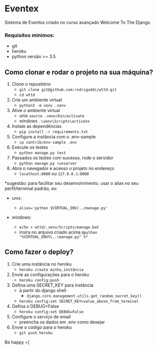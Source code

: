 # Eventex
Sistema de Eventos criado no curso avançado Welcome To The Django

### Requisitos mínimos:
- git
- heroku
- python versão >= 3.5

## Como clonar e rodar o projeto na sua máquina?
1. Clone o repositório
   - `git clone git@github.com:rodrigoddc/wttd.git`
   - `cd wttd`
2. Crie um ambiente virtual
   - `python3 -m venv .venv`
3. Ative o ambiente virtual
   - unix `source .venv/bin/activate`
   - windows `.\venv\Scripts\activate`
4. Instale as dependências
   - `pip install -r requirements.txt`
5. Configure a instância com o .env-sample
   - `cp contrib/env-sample .env `
6. Execute os testes
   - `python manage.py test`
7. Passados os testes com sucesso, rode o servidor
   - `python manage.py runserver`
8. Abra o navegador e acesso o projeto no endereço
   - `localhost:8000` ou `127.0.0.1:8000`
   
*sugestão: para facilitar seu desenvolvimento. usar o alias no seu perfil/terminal padrão, ex:
- unix:
  - `alias='python $VIRTUAL_ENV/../manage.py'`

- windows:<br/>
    - `echo > wttd/.venv/Scripts/manage.bat`
    - insira no arquivo criado acima `@python "%VIRTUAL_ENV%\..\manage.py" %*` 

## Como fazer o deploy?
1.  Crie uma instância no heroku
    - `heroku create minha_instância`
2. Envie as configurações para o heroku
   - `heroku config:push`
3. Defina uma SECRET_KEY para instância 
   - à partir do django shell 
     - `django.core.management.utils.get_random_secret_key()`
   - `heroku config:set SECRET_KEY=value_above_from_terminal`
4. Defina o DEBUG=False
    - `heroku config:set DEBUG=False`
5. Configure o serviço de email
   - preencha os dados em .env como desejar
6. Envie o código para o heroku
    - `git push heroku`

Be happy =]